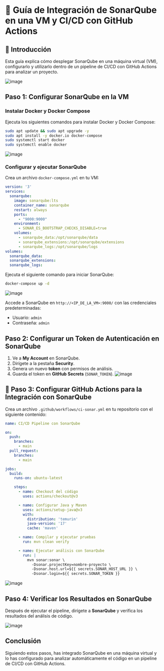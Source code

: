# 📘 Guía de Integración de SonarQube en una VM y CI/CD con GitHub Actions

## 📌 Introducción

Esta guía explica cómo desplegar SonarQube en una máquina virtual (VM), configurarlo y utilizarlo dentro de un pipeline de CI/CD con GitHub Actions para analizar un proyecto.

![image](https://github.com/user-attachments/assets/43299d2b-b731-4b88-98d9-5adf66896bb6)


##  Paso 1: Configurar SonarQube en la VM

### Instalar Docker y Docker Compose
Ejecuta los siguientes comandos para instalar Docker y Docker Compose:

```bash
sudo apt update && sudo apt upgrade -y
sudo apt install -y docker.io docker-compose
sudo systemctl start docker
sudo systemctl enable docker
```

![image](https://github.com/user-attachments/assets/adc18dd7-e9db-4506-a66d-0022426fe6e5)


### Configurar y ejecutar SonarQube

Crea un archivo `docker-compose.yml` en tu VM:

```yaml
version: '3'
services:
  sonarqube:
    image: sonarqube:lts
    container_name: sonarqube
    restart: always
    ports:
      - "9000:9000"
    environment:
      - SONAR_ES_BOOTSTRAP_CHECKS_DISABLE=true
    volumes:
      - sonarqube_data:/opt/sonarqube/data
      - sonarqube_extensions:/opt/sonarqube/extensions
      - sonarqube_logs:/opt/sonarqube/logs
volumes:
  sonarqube_data:
  sonarqube_extensions:
  sonarqube_logs:
```

Ejecuta el siguiente comando para iniciar SonarQube:

```bash
docker-compose up -d
```

![image](https://github.com/user-attachments/assets/cfe3ae1e-6d08-4ab2-85e1-f2ae2fb479b6)


Accede a SonarQube en `http://<IP_DE_LA_VM>:9000/` con las credenciales predeterminadas:

- Usuario: `admin`
- Contraseña: `admin`



##  Paso 2: Configurar un Token de Autenticación en SonarQube

1. Ve a **My Account** en SonarQube.
2. Dirígete a la pestaña **Security**.
3. Genera un nuevo **token** con permisos de análisis.
4. Guarda el token en **GitHub Secrets** (`SONAR_TOKEN`).
![image](https://github.com/user-attachments/assets/a7981bc9-39f2-484d-8a1c-ddfa40e6e104)

## 🔧 Paso 3: Configurar GitHub Actions para la Integración con SonarQube

Crea un archivo `.github/workflows/ci-sonar.yml` en tu repositorio con el siguiente contenido:

```yaml
name: CI/CD Pipeline con SonarQube

on:
  push:
    branches:
      - main
  pull_request:
    branches:
      - main

jobs:
  build:
    runs-on: ubuntu-latest

    steps:
      - name: Checkout del código
        uses: actions/checkout@v3

      - name: Configurar Java y Maven
        uses: actions/setup-java@v3
        with:
          distribution: 'temurin'
          java-version: '17'
          cache: 'maven'

      - name: Compilar y ejecutar pruebas
        run: mvn clean verify

      - name: Ejecutar análisis con SonarQube
        run: |
          mvn sonar:sonar \
            -Dsonar.projectKey=nombre-proyecto \
            -Dsonar.host.url=${{ secrets.SONAR_HOST_URL }} \
            -Dsonar.login=${{ secrets.SONAR_TOKEN }}
```

![image](https://github.com/user-attachments/assets/af029954-7c65-4623-a50c-ee460157136d)


## Paso 4: Verificar los Resultados en SonarQube

Después de ejecutar el pipeline, dirígete a **SonarQube** y verifica los resultados del análisis de código.

![image](https://github.com/user-attachments/assets/fa1ee6be-10af-46bd-bf36-c6dcc3d5f510)

## Conclusión

Siguiendo estos pasos, has integrado SonarQube en una máquina virtual y lo has configurado para analizar automáticamente el código en un pipeline de CI/CD con GitHub Actions.

